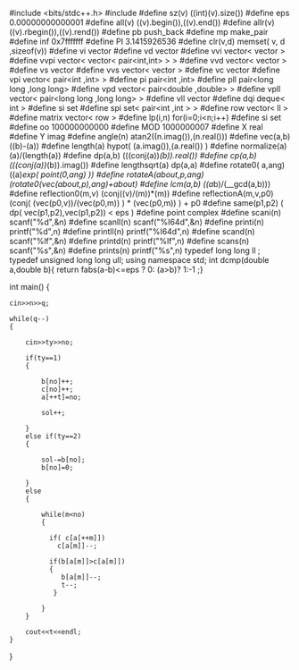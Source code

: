 #include <bits/stdc++.h>
#include<string>
#define sz(v)   ((int)(v).size())
#define  eps      0.00000000000001
#define  all(v)    ((v).begin()),((v).end())
#define  allr(v)    ((v).rbegin()),((v).rend())
#define   pb         push_back
#define   mp         make_pair
#define   inf        0x7fffffff
#define    PI        3.1415926536
#define    clr(v,d)      memset( v, d ,sizeof(v))
#define    vi       vector<int>
#define    vd       vector<double>
#define    vvi      vector< vector<int> >
#define    vvpi     vector< vector< pair<int,int> > >
#define    vvd      vector< vector<double> >
#define    vs       vector<string>
#define    vvs      vector< vector<string> >
#define     vc        vector<char>
#define     vpi        vector< pair<int ,int> >
#define      pi        pair<int ,int>
#define      pll       pair<long long ,long long>
#define     vpd        vector< pair<double ,double> >
#define     vpll        vector< pair<long long ,long long> >
#define    vll       vector<long long>
#define    dqi        deque< int >
#define     si         set<int>
#define     spi        set< pair<int ,int > >
#define     row          vector< ll >
#define     matrix            vector< row >
#define    lp(i,n)    for(i=0;i<n;i++)
#define     si         set<int>
#define    oo         100000000000
#define   MOD         1000000007
#define    X            real
#define    Y            imag
#define   angle(n)      atan2((n.imag()),(n.real()))
#define   vec(a,b)       ((b)-(a))
#define   length(a)      hypot( (a.imag()),(a.real()) )
#define   normalize(a)      (a)/(length(a))
#define    dp(a,b)          (((conj(a))*(b)).real())
#define    cp(a,b)          (((conj(a))*(b)).imag())
#define    lengthsqrt(a)       dp(a,a)
#define    rotate0( a,ang)    ((a)*exp( point(0,ang) ))
#define    rotateA(about,p,ang)   (rotate0(vec(about,p),ang)+about)
#define    lcm(a,b)                ((a*b)/(__gcd(a,b)))
#define    reflection0(m,v)         (conj((v)/(m))*(m))
#define     reflectionA(m,v,p0)     (conj( (vec(p0,v))/(vec(p0,m)) ) * (vec(p0,m)) ) + p0
#define     same(p1,p2)               ( dp(  vec(p1,p2),vec(p1,p2)) < eps )
#define     point                    complex<double>
#define    scani(n)                  scanf("%d",&n)
#define    scanll(n)                  scanf("%I64d",&n)
#define    printi(n)                 printf("%d",n)
#define    printll(n)                 printf("%I64d",n)
#define    scand(n)                  scanf("%lf",&n)
#define    printd(n)                 printf("%lf",n)
#define    scans(n)                  scanf("%s",&n)
#define    prints(n)                 printf("%s",n)
typedef  long long     ll ;
typedef  unsigned long long ull;
using namespace std;
int dcmp(double a,double b){   return fabs(a-b)<=eps ? 0: (a>b)? 1:-1 ;}

int main()
{


    cin>>n>>q;

    while(q--)
    {

        cin>>ty>>no;

        if(ty==1)
        {

            b[no]++;
            c[no]++;
            a[++t]=no;

            sol++;

        }
        else if(ty==2)
        {

            sol-=b[no];
            b[no]=0;

        }
        else
        {

            while(m<no)
            {

              if( c[a[++m]])
                c[a[m]]--;

              if(b[a[m]]>c[a[m]])
              {
                 b[a[m]]--;
                 t--;
               }

            }
        }

        cout<<t<<endl;
    }
}










